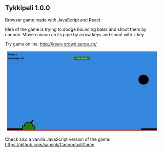 ## Tykkipeli 1.0.0

Browser game made with JavaScript and React.

Idea of the game is trying to dodge bouncing balss and shoot them by cannon. Move cannon an its pipe by arrow keys and shoot with z key.

Try game online: http://keen-crowd.surge.sh/

![Example image](/public/tykkipeli.png)

Check also a vanilla JavaScript version of the game: https://github.com/samjok/CannonballGame
